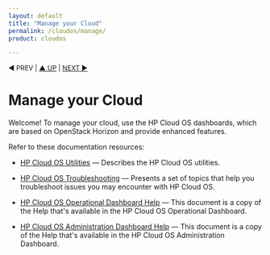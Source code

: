 ```yaml
---
layout: default
title: "Manage your Cloud"
permalink: /cloudos/manage/
product: cloudos

---
```

<!--PUBLISHED-->


<p style="font-size: small;"> &#9664; PREV</a> | <a href="/cloudos/">&#9650; UP</a> | <a href="/cloudos/manage/utilities/">NEXT &#9654;</a> </p>

# Manage your Cloud

Welcome! To manage your cloud, use the HP Cloud OS dashboards, which are based on OpenStack Horizon and provide enhanced features.

Refer to these documentation resources:

* [HP Cloud OS Utilities](/cloudos/manage/utilities/) &mdash; Describes the HP Cloud OS utilities.

* [HP Cloud OS Troubleshooting](/cloudos/manage/troubleshooting/) &mdash; Presents a set of topics that help you troubleshoot issues you may encounter with HP Cloud OS.

* [HP Cloud OS Operational Dashboard Help](/cloudos/manage/operational-dashboard/) &mdash; This document is a copy of the Help that's available in the HP Cloud OS Operational Dashboard.  

* [HP Cloud OS Administration Dashboard Help](/cloudos/manage/administration-dashboard/) &mdash; This document is a copy of the Help that's available in the HP Cloud OS Administration Dashboard.
 
